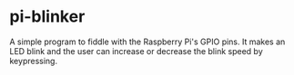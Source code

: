 pi-blinker
==========

A simple program to fiddle with the Raspberry Pi's GPIO pins. It makes an LED blink and the user can increase or decrease the blink speed by keypressing.
